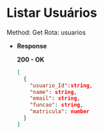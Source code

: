 # Listar Usuários

Method: Get
Rota: usuarios

- **Response**

    **200 - OK**

    ```json
    [
      {
        "usuario_Id":string,
        "name": string,
        "email": string,
        "funcao": string,
        "matricula": number
      }
    ]
    ```